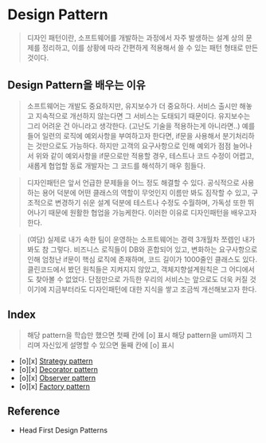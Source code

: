 # Design Pattern
> 디자인 패턴이란, 소프트웨어를 개발하는 과정에서 자주 발생하는 설계 상의 문제를 정리하고, 이를 상황에 따라 간편하게 적용해서 쓸 수 있는 패턴 형태로 만든 것이다.

## Design Pattern을 배우는 이유
> 소프트웨어는 개발도 중요하지만, 유지보수가 더 중요하다. 서비스 출시만 해놓고 지속적으로 개선하지 않는다면 그 서비스는 도태되기 때문이다. 유지보수는 그리 어려운 건 아니라고 생각한다. (고난도 기술을 적용하는게 아니라면..) 예를 들어 일련의 로직에 예외사항을 부여하고자 한다면, if문을 사용해서 분기처리하는 것만으로도 가능하다. 하지만 고객의 요구사항으로 인해 예외가 점점 늘어나서 위와 같이 예외사항을 if문으로만 적용할 경우, 테스트나 코드 수정이 어렵고, 새롭게 협업할 동료 개발자는 그 코드를 해석하기 매우 힘들다. <br>

> 디자인패턴은 앞서 언급한 문제들을 어느 정도 해결할 수 있다. 공식적으로 사용하는 용어 덕분에 어떤 클래스의 역할이 무엇인지 이름만 봐도 짐작할 수 있고, 구조적으로 변경하기 쉬운 설계 덕분에 테스트나 수정도 수월하며, 가독성 또한 뛰어나기 때문에 원활한 협업을 가능케한다. 이러한 이유로 디자인패턴을 배우고자 한다. <br>

> (여담) 실제로 내가 속한 팀이 운영하는 소프트웨어는 경력 3개월차 쪼렙인 내가 봐도 참 그렇다. 비즈니스 로직들이 DB와 혼합되어 있고, 변화하는 요구사항으로 인해 엄청난 if문이 핵심 로직에 존재하며, 코드 길이가 1000줄인 클래스도 있다. 클린코드에서 봤던 원칙들은 지켜지지 않았고, 객체지향설계원칙은 그 어디에서도 찾아볼 수 없었다. 단점만으로 가득한 우리의 서비스는 앞으로도 더욱 커질 것이기에 지금부터라도 디자인패턴에 대한 지식을 쌓고 조금씩 개선해보고자 한다.

## Index 
> 해당 pattern을 학습만 했으면 첫째 칸에 [o] 표시
> 해당 pattern을 uml까지 그리며 자신있게 설명할 수 있으면 둘째 칸에 [o] 표시

- [o][x] [Strategy pattern](./strategy-pattern.md)
- [o][x] [Decorator pattern](./decorator-pattern.md)
- [o][x] [Observer pattern](./observer-pattern.md)
- [o][x] [Factory pattern](./factory-pattern.md)

## Reference
- Head First Design Patterns
